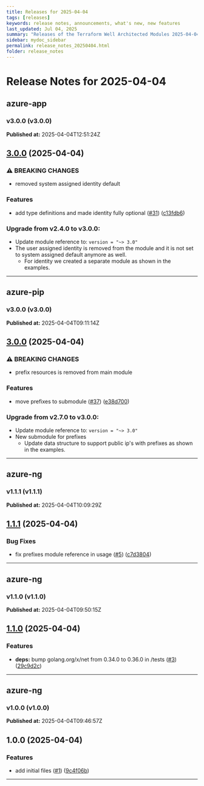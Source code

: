 ```yaml
---
title: Releases for 2025-04-04
tags: [releases]
keywords: release notes, announcements, what's new, new features
last_updated: Jul 04, 2025
summary: "Releases of the Terraform Well Architected Modules 2025-04-04"
sidebar: mydoc_sidebar
permalink: release_notes_20250404.html
folder: release_notes
---
```


# Release Notes for 2025-04-04

## azure-app
### v3.0.0 (v3.0.0)
**Published at:** 2025-04-04T12:51:24Z

## [3.0.0](https://github.com/CloudNationHQ/terraform-azure-app/compare/v2.4.0...v3.0.0) (2025-04-04)


### ⚠ BREAKING CHANGES

* removed system assigned identity default

### Features

* add type definitions and made identity fully optional ([#31](https://github.com/CloudNationHQ/terraform-azure-app/issues/31)) ([c13fdb6](https://github.com/CloudNationHQ/terraform-azure-app/commit/c13fdb6cba5d73146bcb899d535477552349f18e))

### Upgrade from v2.4.0 to v3.0.0:

- Update module reference to: `version = "~> 3.0"`
- The user assigned identity is removed from the module and it is not set to system assigned default anymore as well.
  - For identity we created a separate module as shown in the examples.

---

## azure-pip
### v3.0.0 (v3.0.0)
**Published at:** 2025-04-04T09:11:14Z

## [3.0.0](https://github.com/CloudNationHQ/terraform-azure-pip/compare/v2.7.0...v3.0.0) (2025-04-04)


### ⚠ BREAKING CHANGES

* prefix resources is removed from main module

### Features

* move prefixes to submodule ([#37](https://github.com/CloudNationHQ/terraform-azure-pip/issues/37)) ([e38d700](https://github.com/CloudNationHQ/terraform-azure-pip/commit/e38d700d1692b65bb340f0f8b3f0d958ccbbfbe3))

### Upgrade from v2.7.0 to v3.0.0:

- Update module reference to: `version = "~> 3.0"`
- New submodule for prefixes
  - Update data structure to support public ip's with prefixes as shown in the examples.

---

## azure-ng
### v1.1.1 (v1.1.1)
**Published at:** 2025-04-04T10:09:29Z

## [1.1.1](https://github.com/CloudNationHQ/terraform-azure-ng/compare/v1.1.0...v1.1.1) (2025-04-04)


### Bug Fixes

* fix prefixes module reference in usage ([#5](https://github.com/CloudNationHQ/terraform-azure-ng/issues/5)) ([c7d3804](https://github.com/CloudNationHQ/terraform-azure-ng/commit/c7d3804542adf98cb37977fe9b7bc392ad700fae))

---

## azure-ng
### v1.1.0 (v1.1.0)
**Published at:** 2025-04-04T09:50:15Z

## [1.1.0](https://github.com/CloudNationHQ/terraform-azure-ng/compare/v1.0.0...v1.1.0) (2025-04-04)


### Features

* **deps:** bump golang.org/x/net from 0.34.0 to 0.36.0 in /tests ([#3](https://github.com/CloudNationHQ/terraform-azure-ng/issues/3)) ([29c9d2c](https://github.com/CloudNationHQ/terraform-azure-ng/commit/29c9d2ce7aa9f8842c8c706b8de6a0ebf24c0da2))

---

## azure-ng
### v1.0.0 (v1.0.0)
**Published at:** 2025-04-04T09:46:57Z

## 1.0.0 (2025-04-04)


### Features

* add initial files ([#1](https://github.com/CloudNationHQ/terraform-azure-ng/issues/1)) ([9c4f06b](https://github.com/CloudNationHQ/terraform-azure-ng/commit/9c4f06b895fbd0e002d862cc6f27ed5f29c0641e))

---

